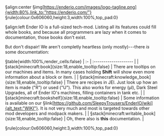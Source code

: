 §align:center
§img[https://enderio.com/images/logo-tagline.png]{width:80%,link_to:"https://enderio.com/"} 
§rule{colour:0x606060,height:3,width:100%,top_pad:0}

§align:left
Ender IO is a full-sized tech-mod. Listing all its features could fill whole books, and because all programmers are lazy when it comes to documentation, those books don't exist.

But don't dispair! We aren't completly heartless (only mostly)---there *is* some documentation:

§table{width:100%,render_cells:false}
| :- | :-------------------- |
| §stack[minecraft:book]{size:18,enable_tooltip:false} | There are tooltips on our machines and items. In many cases holding **Shift** will show even more information about a block or item. |
| §stack[minecraft:knowledge_book]{size:18,enable_tooltip:false} | There are recipes in JEI. Just look up how an item is made ("R") or used ("U"). This also works for energy (µI), Dark Steel Upgrades, all of Ender IO's machines, filling containers in tank etc. |
| §stack[minecraft:bookshelf]{size:18,enable_tooltip:false} | Some information is available on our §link[https://github.com/SleepyTrousers/EnderIO/wiki]{alt_text:"WIKI"}. It is not very much and most is targeted towards other mod developers and modpack makers. |
| §stack[minecraft:writable_book]{size:18,enable_tooltip:false} | Oh, there also is **this** documentation. |

§rule{colour:0x606060,height:3,width:100%,top_pad:0}
